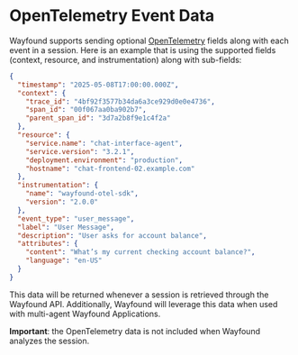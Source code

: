# OpenTelemetry Event Data

Wayfound supports sending optional [OpenTelemetry](https://opentelemetry.io/) fields along with each event in a session.  Here is an example that is using the supported fields (context, resource, and instrumentation) along with sub-fields:

```json
{
  "timestamp": "2025-05-08T17:00:00.000Z",
  "context": {
    "trace_id": "4bf92f3577b34da6a3ce929d0e0e4736",
    "span_id": "00f067aa0ba902b7",
    "parent_span_id": "3d7a2b8f9e1c4f2a"
  },
  "resource": {
    "service.name": "chat-interface-agent",
    "service.version": "3.2.1",
    "deployment.environment": "production",
    "hostname": "chat-frontend-02.example.com"
  },
  "instrumentation": {
    "name": "wayfound-otel-sdk",
    "version": "2.0.0"
  },
  "event_type": "user_message",
  "label": "User Message",
  "description": "User asks for account balance",
  "attributes": {
    "content": "What’s my current checking account balance?",
    "language": "en-US"
  }
}
```

This data will be returned whenever a session is retrieved through the Wayfound API. Additionally, Wayfound will leverage this data when used with multi-agent Wayfound Applications.

**Important**: the OpenTelemetry data is not included when Wayfound analyzes the session.
